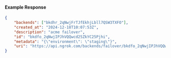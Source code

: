 <!-- Code generated for API Clients. DO NOT EDIT. -->

#### Example Response

```json
{
	"backends": ["bkdhr_2qNwjFrTJfEkhjLbll7QSW3TXFO"],
	"created_at": "2024-12-18T10:07:53Z",
	"description": "acme failover",
	"id": "bkdfo_2qNwjIPJhVQQwcd25ZkYC25Pjhi",
	"metadata": "{\"environment\": \"staging\"}",
	"uri": "https://api.ngrok.com/backends/failover/bkdfo_2qNwjIPJhVQQwcd25ZkYC25Pjhi"
}
```
